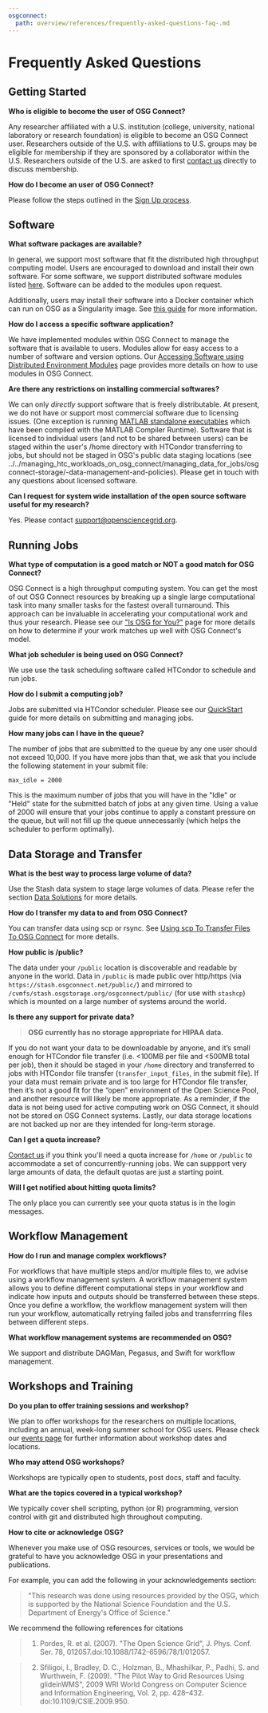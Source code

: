 ```yaml
---
osgconnect:
  path: overview/references/frequently-asked-questions-faq-.md
---
```


Frequently Asked Questions 
====================================



## Getting Started
   
**Who is eligible to become the user of OSG Connect?**

Any researcher affiliated with a U.S. institution (college, university, national laboratory or research foundation) is eligible to become an OSG Connect user. Researchers outside of the U.S. with affiliations to U.S. groups may be eligible for membership if they are sponsored by a collaborator within the U.S. Researchers outside of the U.S. are asked to first
[contact us](mailto:support@opensciencegrid.org) directly to discuss membership.

**How do I become an user of OSG Connect?**

Please follow the steps outlined in the [Sign Up process](http://osgconnect.net/signup). 

## Software
   
**What software packages are available?**

In general, we support most software that fit the distributed high throughput computing model. Users are encouraged to download and install their own software. For some software, we support distributed software modules listed [here](../../../managing_htc_workloads_on_osg_connect/using_software_on_the_osg/software-request/). Software can be added to the modules upon request. 
 
Additionally, users may install their software into a Docker container which can run on OSG as a Singularity image.  See [this guide](../../../managing_htc_workloads_on_osg_connect/using_software_on_the_osg/available-containers-list/) for more information. 

**How do I access a specific software application?**

We have implemented modules within OSG Connect to manage the software that is available to users. Modules allow for easy access to a number of software and version options. Our [Accessing Software using Distributed Environment Modules](../../../managing_htc_workloads_on_osg_connect/using_software_on_the_osg/software-request/) page provides more details on how to use modules in OSG Connect.
 
**Are there any restrictions on installing commercial softwares?**

We can only *directly* support software that is freely distributable. At present, we do not have or support most commercial software due to licensing issues. (One exception is running [MATLAB standalone executables](../../../software_examples_for_osg/matlab_runtime/tutorial-matlab-HelloWorld/) which have been compiled with the MATLAB Compiler Runtime).  Software that is licensed to individual users (and not to be shared between users) can be staged within the user's /home directory with HTCondor transferring to jobs, but should not be staged in OSG's public data staging locations (see ../../managing_htc_workloads_on_osg_connect/managing_data_for_jobs/osgconnect-storage/-data-management-and-policies). Please get in touch with any questions about licensed software.

 
**Can I request for system wide installation of the open source software useful for my research?**

Yes. Please contact <support@opensciencegrid.org>.  
   
## Running Jobs
   
**What type of computation is a good match or NOT a good match for OSG Connect?**

OSG Connect is a high throughput computing system. You can get the most of out OSG Connect resources by breaking up a 
single large computational task into many smaller tasks for the fastest overall turnaround. This approach can be 
invaluable in accelerating your computational work and thus your research. Please see our ["Is OSG for You?"](../../../overview/welcome_and_account_setup/is-it-for-you/) page for more details on how to determine if your work matches up well with OSG Connect's model.

**What job scheduler is being used on OSG Connect?**

We use use the task scheduling software called HTCondor to schedule and run jobs.
 
**How do I submit a computing job?**

Jobs are submitted via HTCondor scheduler. Please see our [QuickStart](http://support.opensciencegrid.org/support/solutions/articles/../../../managing_htc_workloads_on_osg_connect/submitting_htc_workloads_with_htcondor/tutorial-quickstart/) guide for more details on submitting and managing jobs.

**How many jobs can I have in the queue?**

The number of jobs that are submitted to the queue by any one user should not exceed 10,000. If you have more jobs than that, we ask that you include the following statement in your submit file: 

`max_idle = 2000`  

This is the maximum number of jobs that you will have in the "Idle" or "Held" state for the submitted batch of jobs at any given time.  Using a value of 2000 will ensure that your jobs continue to apply a constant pressure on the queue, but will not fill up the queue unnecessarily (which helps the scheduler to perform optimally).  

## Data Storage and Transfer
   
**What is the best way to process large volume of data?**

Use the Stash data system to stage large volumes of data. Please refer the section [Data Solutions](http://support.opensciencegrid.org/support/solutions/folders/5000262152) for more details. 
 
**How do I transfer my data to and from OSG Connect?**

You can transfer data using scp or rsync. See [Using scp To Transfer Files To OSG Connect](../../../managing_htc_workloads_on_osg_connect/managing_data_for_jobs/scp/) for more details.

**How public is /public?**

The data under your `/public` location is discoverable and readable by anyone in the world. Data in `/public` is made public over http/https (via `https://stash.osgconnect.net/public/`) and mirrored to `/cvmfs/stash.osgstorage.org/osgconnect/public/` (for use with `stashcp`) which is mounted on a large number of systems around the world.

**Is there any support for private data?**

>**OSG currently has no storage appropriate for HIPAA data.**

If you do not want your data to be downloadable by anyone, and it’s small enough for HTCondor file transfer (i.e. <100MB per file and <500MB total per job), then it should be staged in your `/home` directory and transferred to jobs with HTCondor file transfer (`transfer_input_files`, in the submit file). If your data must remain private and is too large for HTCondor file transfer, then it’s not a good fit for the “open” environment of the Open Science Pool, and another resource will likely be more appropriate. As a reminder, if the data is not being used for active computing work on OSG Connect, it should not be stored on OSG Connect systems. Lastly, our data storage locations are not backed up nor are they intended for long-term storage.

**Can I get a quota increase?**

[Contact us](mailto:support@opensciencegrid.org) if you think you'll need a quota increase for `/home` or `/public` to accommodate a set of concurrently-running jobs. We can suppport very large amounts of data, the default quotas are just a starting point.

**Will I get notified about hitting quota limits?**

The only place you can currently see your quota status is in the login messages.
    
## Workflow Management

**How do I run and manage complex workflows?**

For workflows that have multiple steps and/or multiple files to, we advise using a workflow management system. A workflow management system allows you to define different computational steps in your workflow and indicate how inputs and outputs should be transferred between these steps. Once you define a workflow, the workflow management system will then run your workflow, automatically retrying failed jobs and transferrring files between different steps.

**What workflow management systems are recommended on OSG?**

We support and distribute DAGMan, Pegasus, and Swift for workflow management.

## Workshops and Training
   
**Do you plan to offer training sessions and workshop?**

We plan to offer workshops for the researchers on multiple locations, including an annual, week-long summer school for OSG users. Please check our [events page](https://support.opensciencegrid.org/support/solutions/5000161177) for further information about workshop dates and locations. 
 
**Who may attend OSG workshops?**

Workshops are typically open to students, post docs, staff and faculty.
 
**What are the topics covered in a typical workshop?**

We typically cover shell scripting, python (or R) programming, version control with git and distributed high throughout computing.  

**How to cite or acknowledge OSG?**

Whenever you make use of OSG resources, services or tools, we would be grateful to have you acknowledge OSG in your presentations and publications. 

For example, you can add the following in your acknowledgements section:
 
> "This research was done using resources provided by the OSG, which is supported by the National Science Foundation and the U.S. Department of Energy's Office of Science." 

We recommend the following references for citations

> 1) Pordes, R. et al. (2007). "The Open Science Grid", J. Phys. Conf. Ser. 78, 012057.doi:10.1088/1742-6596/78/1/012057.

> 2) Sfiligoi, I., Bradley, D. C., Holzman, B., Mhashilkar, P., Padhi, S. and Wurthwein, F. (2009). "The Pilot Way to Grid Resources Using glideinWMS", 2009 WRI World Congress on Computer Science and Information Engineering, Vol. 2, pp. 428–432. doi:10.1109/CSIE.2009.950.